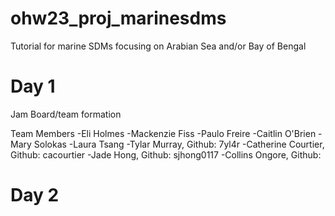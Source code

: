 # ohw23_proj_marinesdms
Tutorial for marine SDMs focusing on Arabian Sea and/or Bay of Bengal

# Day 1

Jam Board/team formation

Team Members
-Eli Holmes
-Mackenzie Fiss
-Paulo Freire
-Caitlin O'Brien
-Mary Solokas
-Laura Tsang
-Tylar Murray, Github: 7yl4r
-Catherine Courtier, Github: cacourtier
-Jade Hong, Github: sjhong0117
-Collins Ongore, Github:

# Day 2
